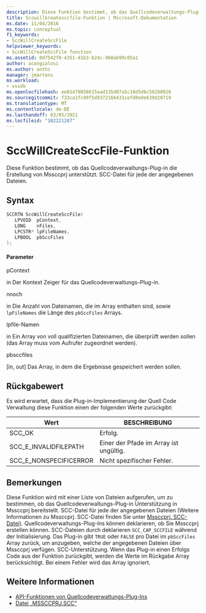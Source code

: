 ```yaml
---
description: Diese Funktion bestimmt, ob das Quellcodeverwaltungs-Plug-in die Erstellung von Mssccprj unterstützt. SCC-Datei für jede der angegebenen Dateien.
title: Sccwillkreatesccfile-Funktion | Microsoft-Dokumentation
ms.date: 11/04/2016
ms.topic: conceptual
f1_keywords:
- SccWillCreateSccFile
helpviewer_keywords:
- SccWillCreateSccFile function
ms.assetid: 0d7542f0-4351-41b3-b24c-960ab99c05a1
author: acangialosi
ms.author: anthc
manager: jmartens
ms.workload:
- vssdk
ms.openlocfilehash: ee01478858615aad135d07a5c10d5d6c58280926
ms.sourcegitcommit: f33ca1fc99f5d9372166431cefd0e0e639d20719
ms.translationtype: MT
ms.contentlocale: de-DE
ms.lasthandoff: 03/05/2021
ms.locfileid: "102221287"
---
```

# <a name="sccwillcreatesccfile-function"></a>SccWillCreateSccFile-Funktion
Diese Funktion bestimmt, ob das Quellcodeverwaltungs-Plug-in die Erstellung von Mssccprj unterstützt. SCC-Datei für jede der angegebenen Dateien.

## <a name="syntax"></a>Syntax

```cpp
SCCRTN SccWillCreateSccFile(
   LPVOID  pContext,
   LONG    nFiles,
   LPCSTR* lpFileNames,
   LPBOOL  pbSccFiles
);
```

#### <a name="parameters"></a>Parameter
 pContext

in Der Kontext Zeiger für das Quellcodeverwaltungs-Plug-in.

 nnoch

in Die Anzahl von Dateinamen, die im Array enthalten sind, sowie `lpFileNames` die Länge des `pbSccFiles` Arrays.

 lpfile-Namen

in Ein Array von voll qualifizierten Dateinamen, die überprüft werden sollen (das Array muss vom Aufrufer zugeordnet werden).

 pbsccfiles

[in, out] Das Array, in dem die Ergebnisse gespeichert werden sollen.

## <a name="return-value"></a>Rückgabewert
 Es wird erwartet, dass die Plug-in-Implementierung der Quell Code Verwaltung diese Funktion einen der folgenden Werte zurückgibt:

|Wert|BESCHREIBUNG|
|-----------|-----------------|
|SCC_OK|Erfolg.|
|SCC_E_INVALIDFILEPATH|Einer der Pfade im Array ist ungültig.|
|SCC_E_NONSPECIFICERROR|Nicht spezifischer Fehler.|

## <a name="remarks"></a>Bemerkungen
 Diese Funktion wird mit einer Liste von Dateien aufgerufen, um zu bestimmen, ob das Quellcodeverwaltungs-Plug-in Unterstützung in Mssccprj bereitstellt. SCC-Datei für jede der angegebenen Dateien (Weitere Informationen zu Mssccprj. SCC-Datei finden Sie unter [Mssccprj. SCC-Datei](../extensibility/mssccprj-scc-file.md)). Quellcodeverwaltungs-Plug-Ins können deklarieren, ob Sie Mssccprj erstellen können. SCC-Dateien durch deklarieren `SCC_CAP_SCCFILE` während der Initialisierung. Das Plug-in gibt `TRUE` oder `FALSE` pro Datei im `pbSccFiles` Array zurück, um anzugeben, welche der angegebenen Dateien über Mssccprj verfügen. SCC-Unterstützung. Wenn das Plug-in einen Erfolgs Code aus der Funktion zurückgibt, werden die Werte im Rückgabe Array berücksichtigt. Bei einem Fehler wird das Array ignoriert.

## <a name="see-also"></a>Weitere Informationen
- [API-Funktionen von Quellcodeverwaltungs-Plug-Ins](../extensibility/source-control-plug-in-api-functions.md)
- [Datei „MSSCCPRJ.SCC“](../extensibility/mssccprj-scc-file.md)
